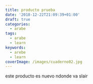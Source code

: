 ```yaml
---
title: producto prueba
date: '2018-12-22T21:09:39+01:00'
draft: true
categories:
  - arabe
tags:
  - arabe
  - learn
keywords:
  - arebe
  - learn
coverImage: /images/cuaderno02.jpg
---
```

este producto es nuevo ndonde va slair
